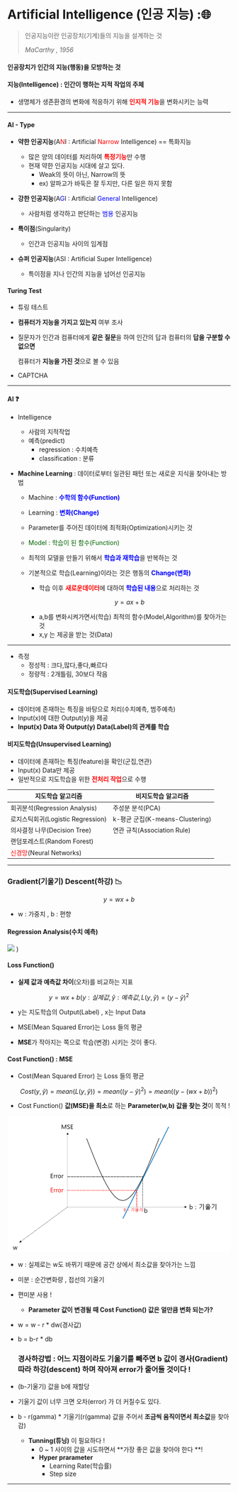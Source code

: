 # Artificial Intelligence (인공 지능) :&#127760;

> 인공지능이란 인공장치(기계)들의 지능을 설계하는 것
>
> *MaCarthy , 1956*

#### 인공장치가 인간의 지능(행동)을 모방하는 것

#### 지능(Intelligence) : 인간이 행하는 지적 작업의 주체

* 생명체가 생존환경의 변화에 적응하기 위해 <span style="color:red">**인지적 기능**</span>을 변화시키는 능력

---

#### AI - Type

* **약한 인공지능**(A<span style="color:red">N</span>I : Artificial <span style="color:red">Narrow</span> Intelligence) == 특화지능
  * 많은 양의 데이터를 처리하여 <span style="color:red">**특정기능**</span>만 수행
  * 현재 약한 인공지능 시대에 살고 있다.
    * Weak의 뜻이 아닌, Narrow의 뜻
    * ex) 알파고가 바둑은 잘 두지만, 다른 일은 하지 못함



* **강한 인공지능**(A<span style="color:blue">G</span>I : Artificial <span style="color:blue">General</span> Intelligence)
  * 사람처럼 생각하고 판단하는 <span style="color:blue">범용</span> 인공지능



* **특이점**(Singularity)
  * 인간과 인공지능 사이의 임계점



* **슈퍼 인공지능**(ASI : Artificial Super Intelligence)
  * 특이점을 지나 인간의 지능을 넘어선 인공지능

#### Turing Test

* 튜링 테스트
  
* **컴퓨터가 지능을 가지고 있는지** 여부 조사
  
* 질문자가 인간과 컴퓨터에게 **같은 질문**을 하여 인간의 답과 컴퓨터의 **답을 구분할 수 없으면**

  컴퓨터가 **지능을 가진 것**으로 볼 수 있음

* CAPTCHA

---

#### AI :question:

* Intelligence
  * 사람의 지적작업
  * 예측(predict)
    * regression : 수치예측
    * classification : 분류

* **Machine Learning** : 데이터로부터 일관된 패턴 또는 새로운 지식을 찾아내는 방법
  
  * Machine : <span style="color:blue">**수학의 함수(Function)**</span> 
  
  * Learning : <span style="color:blue">**변화(Change)**</span>
  
  * Parameter를 주어진 데이터에 최적화(Optimization)시키는 것
  
  * <span style="color:darkgreen">Model : 학습이 된 함수(Function)</span>
  
  * 최적의 모델을 만들기 위해서 <span style="color:blue">**학습과 재학습**</span>을 반복하는 것
  
  * 기본적으로 학습(Learning)이라는 것은 행동의 <span style="color:blue">**Change(변화)**</span>
  
    * 학습 이후 <span style="color:red">**새로운데이터**</span>에 대하여 <span style="color:blue">**학습된 내용**</span>으로 처리하는 것
  
    $$
    y = ax + b
    $$
  
    * a,b를 변화시켜가면서(학습) 최적의 함수(Model,Algorithm)를 찾아가는 것
    * x,y 는 제공을 받는 것(Data)

---

* 측정
  * 정성적 : 크다,많다,좋다,빠르다
  * 정량적 : 2개틀림, 30보다 작음

#### 지도학습(Supervised Learning) 

* 데이터에 존재하는 특징을 바탕으로 처리(수치예측, 범주예측)
* Input(x)에 대한 Output(y)을 제공
* **Input(x) Data 와 Output(y) Data(Label)의 관계를 학습**

#### 비지도학습(Unsupervised Learning)

* 데이터에 존재하는 특징(feature)을 확인(군집,연관)
* Input(x) Data만 제공
* 일반적으로 지도학습을 위한 <span style="color:red">**전처리 작업**</span>으로 수행

| 지도학습 알고리즘                                      | 비지도학습 알고리즘             |
| ------------------------------------------------------ | ------------------------------- |
| 회귀분석(Regression Analysis)                          | 주성분 분석(PCA)                |
| 로지스틱회귀(Logistic Regression)                      | k-평균 군집(K-means-Clustering) |
| 의사결정 나무(Decision Tree)                           | 연관 규칙(Association Rule)     |
| 랜덤포레스트(Random Forest)                            |                                 |
| <span style="color:red">신경망</span>(Neural Networks) |                                 |

---

### Gradient(기울기) Descent(하강) :chart_with_downwards_trend:

$$
y = wx + b
$$

* w : 가중치 , b : 편향

#### Regression Analysis(수치 예측)

![](https://static.thenounproject.com/png/239043-200.png)
)

#### Loss Function()

* **실제 값과 예측값 차이**(오차)를 비교하는 지표

$$
y = wx + b (y :실제 값 , \hat y : 예측값 , L(y,\hat y) = (y - \hat y)^2
$$



* y는 지도학습의 Output(Label) , x는 Input Data

* MSE(Mean Squared Error)는 Loss 들의 평균
* **MSE**가 작아지는 쪽으로 학습(변경) 시키는 것이 좋다.



#### Cost Function() : MSE

* Cost(Mean Squared Error) 는 Loss 들의 평균

$$
Cost(y,\hat y) = mean(L(y,\hat y)) = mean((y - \hat y)^2) = mean((y -(wx+b))^2)
$$

* Cost Function() **값(MSE)을 최소**로 하는 **Parameter(w,b) 값을 찾는 것**이 목적 !

![](https://github.com/soowoong0329/TIL/blob/master/img/mse.PNG?raw=true)

* w : 실제로는 w도 바뀌기 때문에 공간 상에서 최소값을 찾아가는 느낌

* 미분 : 순간변화량 , 접선의 기울기

* 편미분 사용 !

  * **Parameter 값이 변경될 때 Cost Function() 값은 얼만큼 변화 되는가?**

* w = w - r * dw(경사값)

* b = b-r * db

  ### 경사하강법 : 어느 지점이라도 기울기를 빼주면 b 값이 경사(Gradient) 따라 하강(descent) 하며 작아져 error가 줄어들 것이다 !

* (b-기울기) 값을 b에 재할당 

* 기울기 값이 너무 크면 오차(error) 가 더 커질수도 있다.
* b - r(gamma) * 기울기(r(gamma) 값을 주어서 **조금씩 움직이면서 최소값**을 찾아감)
  * **Tunning(튜닝)** 이 필요하다 !
    * 0 ~ 1 사이의 값을 시도하면서 **가장 좋은 값을 찾아야 한다 **!
    * **Hyper prarameter**
      * Learning Rate(학습률)
      * Step size

---


